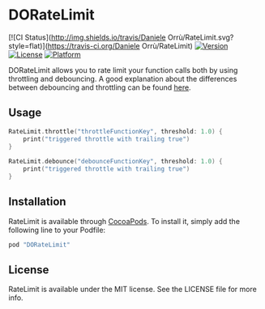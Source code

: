 # DORateLimit

[![CI Status](http://img.shields.io/travis/Daniele Orrù/RateLimit.svg?style=flat)](https://travis-ci.org/Daniele Orrù/RateLimit)
[![Version](https://img.shields.io/cocoapods/v/RateLimit.svg?style=flat)](http://cocoapods.org/pods/RateLimit)
[![License](https://img.shields.io/cocoapods/l/RateLimit.svg?style=flat)](http://cocoapods.org/pods/RateLimit)
[![Platform](https://img.shields.io/cocoapods/p/RateLimit.svg?style=flat)](http://cocoapods.org/pods/RateLimit)

DORateLimit allows you to rate limit your function calls both by using throttling and debouncing.
A good explanation about the differences between debouncing and throttling can be found [here](http://benalman.com/projects/jquery-throttle-debounce-plugin/).

## Usage

``` swift
RateLimit.throttle("throttleFunctionKey", threshold: 1.0) {
    print("triggered throttle with trailing true")
}
    
RateLimit.debounce("debounceFunctionKey", threshold: 1.0) {
    print("triggered throttle with trailing true")
}
```

## Installation

RateLimit is available through [CocoaPods](http://cocoapods.org). To install
it, simply add the following line to your Podfile:

```ruby
pod "DORateLimit"
```

## License

RateLimit is available under the MIT license. See the LICENSE file for more info.
